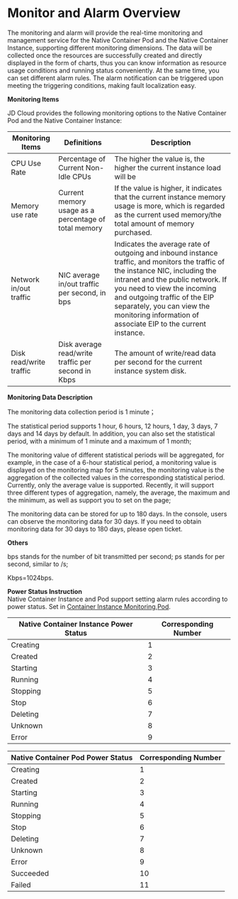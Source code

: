 
# Monitor and Alarm Overview

The monitoring and alarm will provide the real-time monitoring and management service for the Native Container Pod and the Native Container Instance, supporting different monitoring dimensions. The data will be collected once the resources are successfully created and directly displayed in the form of charts, thus you can know information as resource usage conditions and running status conveniently. At the same time, you can set different alarm rules. The alarm notification can be triggered upon meeting the triggering conditions, making fault localization easy.

**Monitoring Items**

JD Cloud provides the following monitoring options to the Native Container Pod and the Native Container Instance:

| Monitoring Items | Definitions | Description |
| --- | --- | --- |
| CPU Use Rate | Percentage of Current Non-Idle CPUs | The higher the value is, the higher the current instance load will be |
|  Memory use rate |	Current memory usage as a percentage of total memory | If the value is higher, it indicates that the current instance memory usage is more, which is regarded as the current used memory/the total amount of memory purchased.         |
| Network in/out traffic | NIC average in/out traffic per second, in bps | Indicates the average rate of outgoing and inbound instance traffic, and monitors the traffic of the instance NIC, including the intranet and the public network. If you need to view the incoming and outgoing traffic of the EIP separately, you can view the monitoring information of associate EIP to the current instance.               |
| Disk read/write traffic | Disk average read/write traffic per second in Kbps | The amount of write/read data per second for the current instance system disk.                |


**Monitoring Data Description**

The monitoring data collection period is 1 minute；

The statistical period supports 1 hour, 6 hours, 12 hours, 1 day, 3 days, 7 days and 14 days by default. In addition, you can also set the statistical period, with a minimum of 1 minute and a maximum of 1 month;

The monitoring value of different statistical periods will be aggregated, for example, in the case of a 6-hour statistical period, a monitoring value is displayed on the monitoring map for 5 minutes, the monitoring value is the aggregation of the collected values in the corresponding statistical period. Currently, only the average value is supported. Recently, it will support three different types of aggregation, namely, the average, the maximum and the minimum, as well as support you to set on the page;

The monitoring data can be stored for up to 180 days. In the console, users can observe the monitoring data for 30 days. If you need to obtain monitoring data for 30 days to 180 days, please open ticket.

**Others**

bps stands for the number of bit transmitted per second; ps stands for per second, similar to /s;

Kbps=1024bps.


**Power Status Instruction**   
Native Container Instance and Pod support setting alarm rules according to power status. Set in [Container Instance Monitoring](https://cms-console.jdcloud.com/containerMonitor),[Pod](https://cms-console.jdcloud.com/monitor/pod).  

|Native Container Instance Power Status|Corresponding Number|
|-----|-----|
|Creating|1|
|Created|2|
|Starting|3|
|Running|4|
|Stopping|5|
|Stop|6|
|Deleting|7|
|Unknown|8|
|Error|9|

|Native Container Pod Power Status|Corresponding Number|
|-----|-----|
|Creating|1|
|Created|2|
|Starting|3|
|Running|4|
|Stopping|5|
|Stop|6|
|Deleting|7|
|Unknown|8|
|Error|9|
|Succeeded|10|
|Failed|11|

